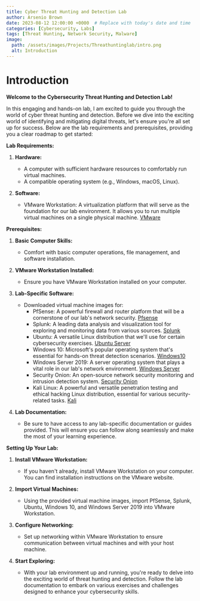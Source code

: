 ```yaml
---
title: Cyber Threat Hunting and Detection Lab
author: Arsenio Brown 
date: 2023-08-12 12:00:00 +0000  # Replace with today's date and time
categories: [Cybersecurity, Labs]
tags: [Threat Hunting, Network Security, Malware]
image: 
  path: /assets/images/Projects/Threathuntinglab/intro.png
  alt: Introduction
---
```


# Introduction

**Welcome to the Cybersecurity Threat Hunting and Detection Lab!**

In this engaging and hands-on lab, I am excited to guide you through the world of cyber threat hunting and detection. Before we dive into the exciting world of identifying and mitigating digital threats, let's ensure you're all set up for success. Below are the lab requirements and prerequisites, providing you a clear roadmap to get started:

**Lab Requirements:**

1. **Hardware:**
   - A computer with sufficient hardware resources to comfortably run virtual machines.
   - A compatible operating system (e.g., Windows, macOS, Linux).

2. **Software:**
   - VMware Workstation: A virtualization platform that will serve as the foundation for our lab environment. It allows you to run multiple virtual machines on a single physical machine. [VMware](https://www.vmware.com/products/workstation-pro/workstation-pro-evaluation.html)

**Prerequisites:**

1. **Basic Computer Skills:**
   - Comfort with basic computer operations, file management, and software installation.

2. **VMware Workstation Installed:**
   - Ensure you have VMware Workstation installed on your computer.

3. **Lab-Specific Software:**
   - Downloaded virtual machine images for:
     - PfSense: A powerful firewall and router platform that will be a cornerstone of our lab's network security. [Pfsense](https://www.pfsense.org/download/)
     - Splunk: A leading data analysis and visualization tool for exploring and monitoring data from various sources. [Splunk](https://www.splunk.com/en_us/download.html)
     - Ubuntu: A versatile Linux distribution that we'll use for certain cybersecurity exercises. [Ubuntu Server](https://ubuntu.com/download/server)
     - Windows 10: Microsoft's popular operating system that's essential for hands-on threat detection scenarios. [Windows10](https://www.microsoft.com/en-us/evalcenter/evaluate-windows-10-enterprise)
     - Windows Server 2019: A server operating system that plays a vital role in our lab's network environment. [Windows Server](https://www.microsoft.com/en-us/evalcenter/evaluate-windows-server-2019-essentials)
     - Security Onion: An open-source network security monitoring and intrusion detection system. [Security Onion](https://github.com/Security-Onion-Solutions/securityonion/blob/master/VERIFY_ISO.md)
     - Kali Linux: A powerful and versatile penetration testing and ethical hacking Linux distribution, essential for various security-related tasks.    [Kali](https://www.kali.org/get-kali/#kali-platforms)

4. **Lab Documentation:**
   - Be sure to have access to any lab-specific documentation or guides provided. This will ensure you can follow along seamlessly and make the most of your learning experience.

**Setting Up Your Lab:**

1. **Install VMware Workstation:**
   - If you haven't already, install VMware Workstation on your computer. You can find installation instructions on the VMware website.

2. **Import Virtual Machines:**
   - Using the provided virtual machine images, import PfSense, Splunk, Ubuntu, Windows 10, and Windows Server 2019 into VMware Workstation.

3. **Configure Networking:**
   - Set up networking within VMware Workstation to ensure communication between virtual machines and with your host machine.

4. **Start Exploring:**
   - With your lab environment up and running, you're ready to delve into the exciting world of threat hunting and detection. Follow the lab documentation to embark on various exercises and challenges designed to enhance your cybersecurity skills.



